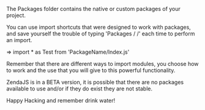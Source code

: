 The Packages folder contains the native or custom packages of your project.

You can use import shortcuts that were designed to work with packages, and save 
yourself the trouble of typing 'Packages / <PackageName> /' each time to perform an import.

 => import * as Test from 'PackageName/Index.js'

Remember that there are different ways to import modules, you choose 
how to work and the use that you will give to this powerful functionality.

ZendaJS is in a BETA version, it is possible that there are no packages 
available to use and/or if they do exist they are not stable.

Happy Hacking and remember drink water!